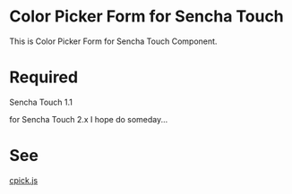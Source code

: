 Color Picker Form for Sencha Touch
===================================

This is Color Picker Form for Sencha Touch Component.

Required
========
Sencha Touch 1.1

for Sencha Touch 2.x
I hope do someday...

See
====
<a href="http://www.html5.jp/library/cpick.html">cpick.js </a>


